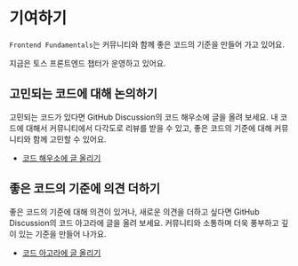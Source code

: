 # 기여하기

`Frontend Fundamentals`는 커뮤니티와 함께 좋은 코드의 기준을 만들어 가고 있어요. 

지금은 토스 프론트엔드 챕터가 운영하고 있어요.

## 고민되는 코드에 대해 논의하기

고민되는 코드가 있다면 GitHub Discussion의 코드 해우소에 글을 올려 보세요. 
내 코드에 대해서 커뮤니티에서 다각도로 리뷰를 받을 수 있고, 좋은 코드의 기준에 대해 커뮤니티와 함께 고민할 수 있어요. 

- [코드 해우소에 글 올리기](https://github.com/toss/frontend-fundamentals/discussions)

## 좋은 코드의 기준에 의견 더하기

좋은 코드의 기준에 대해 의견이 있거나, 새로운 의견을 더하고 싶다면 GitHub Discussion의 코드 아고라에 글을 올려 보세요. 
커뮤니티와 소통하며 더욱 풍부하고 깊이 있는 기준을 만들어 나가요.

- [코드 아고라에 글 올리기](https://github.com/toss/frontend-fundamentals/discussions)
